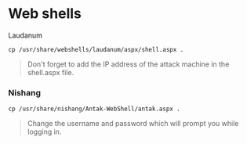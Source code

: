 # Web shells

Laudanum

```
cp /usr/share/webshells/laudanum/aspx/shell.aspx .
```

> Don't forget to add the IP address of the attack machine in the shell.aspx file.

### Nishang

```
cp /usr/share/nishang/Antak-WebShell/antak.aspx .
```

> Change the username and password which will prompt you while logging in.





